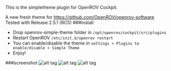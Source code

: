 This is the simpletheme plugin for OpenROV Cockpit.

A new fresh theme for https://github.com/OpenROV/openrov-software<br>
Tested with Release 2.5.1 (RC5)
###install

* Drop openrov-simple-theme folder in ```/opt/openrov/cockpit/src/plugins```
* Restart OpenROV ```/etc/init.d/openrov restart```
* You can enable/disable the theme in ```settings > Plugins to enable/disable > Simple Theme```
* Enjoy!


###screenshot
![alt tag](http://i.imgur.com/nFQo0MQ.jpg)
![alt tag](http://i.imgur.com/HKZ7VT5.png)
![alt tag](http://i.cubeupload.com/En63zE.png)
